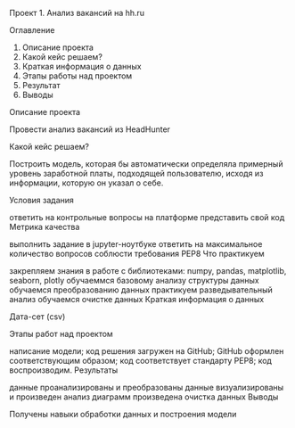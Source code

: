 Проект 1. Анализ вакансий на hh.ru

Оглавление

1. Описание проекта
2. Какой кейс решаем?
3. Краткая информация о данных
4. Этапы работы над проектом
5. Результат
6. Выводы

Описание проекта

Провести анализ вакансий из HeadHunter

Какой кейс решаем?

Построить модель, которая бы автоматически определяла примерный уровень заработной платы, подходящей пользователю, исходя из информации, которую он указал о себе.

Условия задания

ответить на контрольные вопросы на платформе
представить свой код
Метрика качества

выполнить задание в jupyter-ноутбуке
ответить на максимальное количество вопросов
соблюсти требования PEP8
Что практикуем

закрепляем знания в работе с библиотеками: numpy, pandas, matplotlib, seaborn, plotly
обучаеммся базовому анализу структуры данных
обучаемся преобразованию данных
практикуем разведывательный анализ
обучаемся очистке данных
Краткая информация о данных

Дата-сет (csv)

Этапы работ над проектом

написание модели;
код решения загружен на GitHub;
GitHub оформлен соответствующим образом;
код соответствует стандарту PEP8;
код воспроизводим.
Результаты

данные проанализированы и преобразованы
данные визуализированы и произведен анализ диаграмм
произведена очистка данных
Выводы

Получены навыки обработки данных и построения модели
